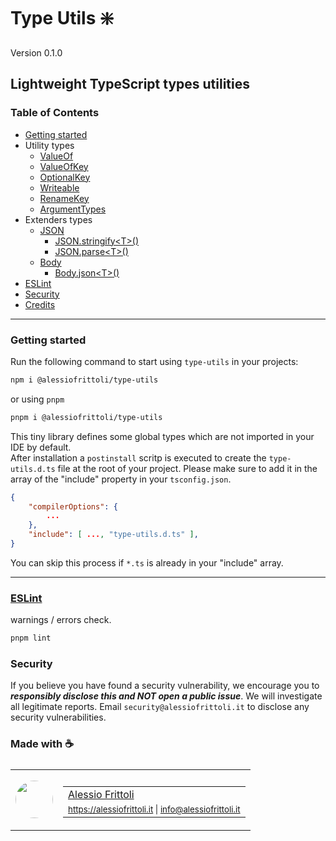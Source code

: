 # Type Utils ❇️

Version 0.1.0

## Lightweight TypeScript types utilities

### Table of Contents

- [Getting started](#gettingstarted)
- Utility types
	- [ValueOf](https://github.com/alessiofrittoli/type-utils/blob/master/docs/utils/README.md#valueof)
	- [ValueOfKey](https://github.com/alessiofrittoli/type-utils/blob/master/docs/utils/README.md#valueofkey)
	- [OptionalKey](https://github.com/alessiofrittoli/type-utils/blob/master/docs/utils/README.md#optionalkey)
	- [Writeable](https://github.com/alessiofrittoli/type-utils/blob/master/docs/utils/README.md#writeable)
	- [RenameKey](https://github.com/alessiofrittoli/type-utils/blob/master/docs/utils/README.md#renamekey)
	- [ArgumentTypes](https://github.com/alessiofrittoli/type-utils/blob/master/docs/utils/README.md#argumenttypes)
- Extenders types
	- [JSON](https://github.com/alessiofrittoli/type-utils/blob/master/docs/extenders/README.md#json)
		- [JSON.stringify\<T\>()](https://github.com/alessiofrittoli/type-utils/blob/master/docs/extenders/README.md#jsonstringifyt)
		- [JSON.parse\<T\>()](https://github.com/alessiofrittoli/type-utils/blob/master/docs/extenders/README.md#jsonparset)
	- [Body](https://github.com/alessiofrittoli/type-utils/blob/master/docs/extenders/README.md#body)
		- [Body.json\<T\>()](https://github.com/alessiofrittoli/type-utils/blob/master/docs/extenders/README.md#bodyjsont)
- [ESLint](#eslint)
- [Security](#security)
- [Credits](#made-with-)

---

### Getting started

Run the following command to start using `type-utils` in your projects:

```bash
npm i @alessiofrittoli/type-utils
```

or using `pnpm`

```bash
pnpm i @alessiofrittoli/type-utils
```

This tiny library defines some global types which are not imported in your IDE by default.\
After installation a `postinstall` scritp is executed to create the `type-utils.d.ts` file at the root of your project.
Please make sure to add it in the array of the "include" property in your `tsconfig.json`.

```json
{
	"compilerOptions": {
		...
	},
	"include": [ ..., "type-utils.d.ts" ],
}
```

You can skip this process if `*.ts` is already in your "include" array.

---

### [ESLint](https://www.npmjs.com/package/eslint)

warnings / errors check.

```bash
pnpm lint
```

### Security

If you believe you have found a security vulnerability, we encourage you to **_responsibly disclose this and NOT open a public issue_**. We will investigate all legitimate reports. Email `security@alessiofrittoli.it` to disclose any security vulnerabilities.

### Made with ☕

<table style='display:flex;gap:20px;'>
	<tbody>
		<tr>
			<td>
				<img src='https://avatars.githubusercontent.com/u/35973186' style='width:60px;border-radius:50%;object-fit:contain;'>
			</td>
			<td>
				<table style='display:flex;gap:2px;flex-direction:column;'>
					<tbody>
						<tr>
							<td>
								<a href='https://github.com/alessiofrittoli' target='_blank' rel='noopener'>Alessio Frittoli</a>
							</td>
						</tr>
						<tr>
							<td>
								<small>
									<a href='https://alessiofrittoli.it' target='_blank' rel='noopener'>https://alessiofrittoli.it</a> |
									<a href='mailto:info@alessiofrittoli.it' target='_blank' rel='noopener'>info@alessiofrittoli.it</a>
								</small>
							</td>
						</tr>
					</tbody>
				</table>
			</td>
		</tr>
	</tbody>
</table>